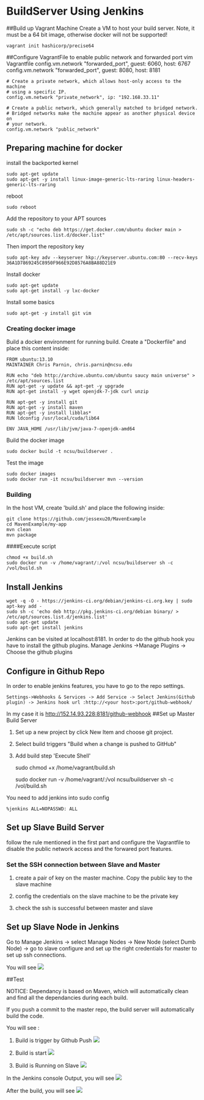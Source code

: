 # BuildServer Using  Jenkins
##Build up Vagrant Machine
Create a VM to host your build server.  Note, it must be a 64 bit image, otherwise docker will not be supported!

    vagrant init hashicorp/precise64
##Configure VagrantFile to enable public network and forwarded port
	vim Vagrantfile
	config.vm.network "forwarded_port", guest: 6060, host: 6767
	config.vm.network "forwarded_port", guest: 8080, host: 8181

	# Create a private network, which allows host-only access to the machine
	# using a specific IP.
	config.vm.network "private_network", ip: "192.168.33.11"

	# Create a public network, which generally matched to bridged network.
	# Bridged networks make the machine appear as another physical device on
	# your network.
	config.vm.network "public_network"

## Preparing machine for docker

install the backported kernel

    sudo apt-get update
    sudo apt-get -y install linux-image-generic-lts-raring linux-headers-generic-lts-raring

reboot

    sudo reboot

Add the repository to your APT sources

    sudo sh -c "echo deb https://get.docker.com/ubuntu docker main > /etc/apt/sources.list.d/docker.list"

Then import the repository key

    sudo apt-key adv --keyserver hkp://keyserver.ubuntu.com:80 --recv-keys 36A1D7869245C8950F966E92D8576A8BA88D21E9

Install docker

    sudo apt-get update
    sudo apt-get install -y lxc-docker

Install some basics    
   
    sudo apt-get -y install git vim


### Creating docker image

Build a docker environment for running build.  Create a "Dockerfile" and place this content inside:

    FROM ubuntu:13.10
    MAINTAINER Chris Parnin, chris.parnin@ncsu.edu
    
    RUN echo "deb http://archive.ubuntu.com/ubuntu saucy main universe" > /etc/apt/sources.list
    RUN apt-get -y update && apt-get -y upgrade
    RUN apt-get install -y wget openjdk-7-jdk curl unzip

    RUN apt-get -y install git
    RUN apt-get -y install maven
    RUN apt-get -y install libblas*
    RUN ldconfig /usr/local/cuda/lib64
    
    ENV JAVA_HOME /usr/lib/jvm/java-7-openjdk-amd64

Build the docker image

    sudo docker build -t ncsu/buildserver .
    
Test the image

    sudo docker images
    sudo docker run -it ncsu/buildserver mvn --version		
### Building

In the host VM, create 'build.sh' and place the following inside: 

    git clone https://github.com/jessexu20/MavenExample
    cd MavenExample/my-app
    mvn clean 
	mvn package

####Execute script

    chmod +x build.sh
    sudo docker run -v /home/vagrant/:/vol ncsu/buildserver sh -c /vol/build.sh
## Install  Jenkins
	wget -q -O - https://jenkins-ci.org/debian/jenkins-ci.org.key | sudo apt-key add -
	sudo sh -c 'echo deb http://pkg.jenkins-ci.org/debian binary/ > /etc/apt/sources.list.d/jenkins.list'
	sudo apt-get update
	sudo apt-get install jenkins
Jenkins can be visited at localhost:8181. In order to do the github hook you have to install the github plugins. 
	Manage Jenkins ->Manage Plugins -> Choose the github plugins
## Configure in Github Repo
In order to enable jenkins features, you have to go to the repo settings.

	Settings->Webhooks & Services -> Add Service -> Select Jenkins(Github plugin) -> Jenkins hook url :http://<your host>:port/github-webhook/

In my case it is 
	http://152.14.93.228:8181/github-webhook
##Set up Master Build Server
 
1. Set up a new project by click New Item and choose git project. 

2. Select build triggers "Build when a change is pushed to GitHub" 

3. Add build step 'Execute Shell'

	sudo chmod +x /home/vagrant/build.sh
	
	sudo docker run -v /home/vagrant/:/vol ncsu/buildserver sh -c /vol/build.sh
	
You need to add jenkins into sudo config

	%jenkins ALL=NOPASSWD: ALL
	
## Set up Slave Build Server
follow the rule mentioned in the first part and configure the Vagrantfile to disable the public network access and the forwared port features.

### Set the SSH connection between Slave and Master

1. create a pair of key on the master machine. Copy the public key to the slave machine

2. config the credentials on the slave machine to be the private key

3. check the ssh is successful between master and slave

## Set up Slave Node in Jenkins

Go to Manage Jenkins -> select Manage Nodes -> New Node (select Dumb Node) -> go to slave configure and set up the right credentials for master to set up ssh connections.

You will see  <img src="img/machineStatus.png"/>

##Test

NOTICE: Dependancy is based on Maven, which will automatically clean and find all the dependancies during each build.

If you push a commit to the master repo, the build server will automatically build the code. 

You will see :

1. Build is trigger by Github Push <img src="img/buildTrigger.png"/>

2. Build is start <img src="img/buildStart.png"/>

3. Build is Running on Slave <img src="img/buildRunning.png"/>

In the Jenkins console Output, you will see <img src="img/buildStatus.png"/>

After the build, you will see <img src="img/buildStatus1.png"/>
